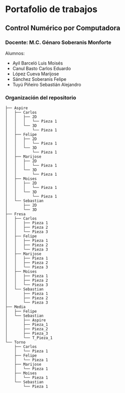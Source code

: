 # Portafolio de trabajos
## Control Numérico por Computadora
### Docente: M.C. Génaro Soberanis Monforte

Alumnos:

- Ayil Barceló Luis Moisés
- Canul Basto Carlos Eduardo
- López Cueva Marijose
- Sánchez Soberanis Felipe
- Tuyú Piñeiro Sebastián Alejandro


### Organización del repositorio

```
├── Aspire
│   ├── Carlos
│   │   ├── 2D
│   │   │   └── Pieza 1
│   │   └── 3D
│   │       └── Pieza 1
│   ├── Felipe
│   │   ├── 2D
│   │   │   └── Pieza 1
│   │   └── 3D
│   │       └── Pieza 1
│   ├── Marijose
│   │   ├── 2D
│   │   │   └── Pieza 1
│   │   └── 3D
│   │       └── Pieza 1
│   ├── Moises
│   │   ├── 2D
│   │   │   └── Pieza 1
│   │   └── 3D
│   │       └── Pieza 1
│   └── Sebastian
│       ├── 2D
│       └── 3D
├── Fresa
│   ├── Carlos
│   │   ├── Pieza 1
│   │   ├── Pieza 2
│   │   └── Pieza 3
│   ├── Felipe
│   │   ├── Pieza 1
│   │   ├── Pieza 2
│   │   └── Pieza 3
│   ├── Marijose
│   │   ├── Pieza 1
│   │   ├── Pieza 2
│   │   └── Pieza 3
│   ├── Moises
│   │   ├── Pieza 1
│   │   ├── Pieza 2
│   │   └── Pieza 3
│   └── Sebastian
│       ├── Pieza 1
│       ├── Pieza 2
│       └── Pieza 3
├── Media
│   ├── Felipe
│   └── Sebastian
│       ├── Aspire
│       ├── Pieza_1
│       ├── Pieza_2
│       ├── Pieza_3
│       └── T_Pieza_1
└── Torno
    ├── Carlos
    │   └── Pieza 1
    ├── Felipe
    │   └── Pieza 1
    ├── Marijose
    │   └── Pieza 1
    ├── Moises
    │   └── Pieza 1
    └── Sebastian
        └── Pieza 1
```

